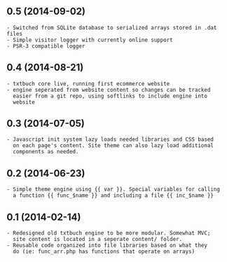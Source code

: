 ## 0.5 (2014-09-02)
    - Switched from SQLite database to serialized arrays stored in .dat files
    - Simple visitor logger with currently online support
    - PSR-3 compatible logger

## 0.4 (2014-08-21)
    - txtbuch core live, running first ecommerce website
    - engine seperated from website content so changes can be tracked 
      easier from a git repo, using softlinks to include engine into 
      website

## 0.3 (2014-07-05)
    - Javascript init system lazy loads needed libraries and CSS based 
      on each page's content. Site theme can also lazy load additional 
      components as needed.

## 0.2 (2014-06-23)
    - Simple theme engine using {{ var }}. Special variables for calling 
      a function {{ func_$name }} and including a file {{ inc_$name }}
      
## 0.1 (2014-02-14)
    - Redesigned old txtbuch engine to be more modular. Somewhat MVC; 
      site content is located in a seperate content/ folder.
    - Reusable code organized into file libraries based on what they 
      do (ie: func_arr.php has functions that operate on arrays)
